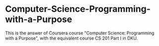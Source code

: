 # Computer-Science-Programming-with-a-Purpose
This is the answer of Coursera course "Computer Science: Programming with a Purpose", with the equivalent course CS 201 Part I in DKU.
